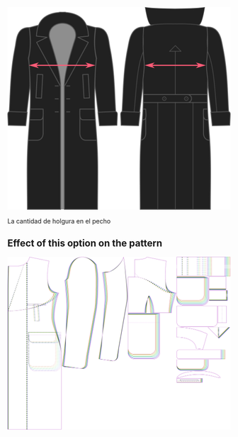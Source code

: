 ![Holgura de pecho](./chestease.svg)

La cantidad de holgura en el pecho


## Effect of this option on the pattern
![This image shows the effect of this option by superimposing several variants that have a different value for this option](carlton_chestease_sample.svg "Effect of this option on the pattern")